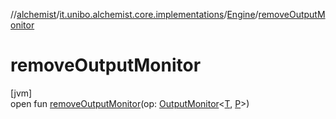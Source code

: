//[alchemist](../../../index.md)/[it.unibo.alchemist.core.implementations](../index.md)/[Engine](index.md)/[removeOutputMonitor](remove-output-monitor.md)

# removeOutputMonitor

[jvm]\
open fun [removeOutputMonitor](remove-output-monitor.md)(op: [OutputMonitor](../../it.unibo.alchemist.boundary.interfaces/-output-monitor/index.md)<[T](index.md), [P](index.md)>)
